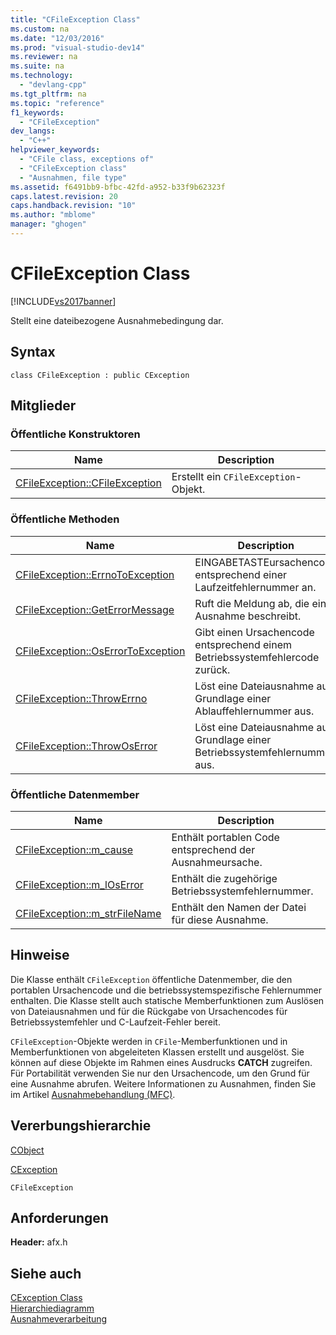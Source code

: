 ```yaml
---
title: "CFileException Class"
ms.custom: na
ms.date: "12/03/2016"
ms.prod: "visual-studio-dev14"
ms.reviewer: na
ms.suite: na
ms.technology: 
  - "devlang-cpp"
ms.tgt_pltfrm: na
ms.topic: "reference"
f1_keywords: 
  - "CFileException"
dev_langs: 
  - "C++"
helpviewer_keywords: 
  - "CFile class, exceptions of"
  - "CFileException class"
  - "Ausnahmen, file type"
ms.assetid: f6491bb9-bfbc-42fd-a952-b33f9b62323f
caps.latest.revision: 20
caps.handback.revision: "10"
ms.author: "mblome"
manager: "ghogen"
---
```

# CFileException Class
[!INCLUDE[vs2017banner](../../assembler/inline/includes/vs2017banner.md)]

Stellt eine dateibezogene Ausnahmebedingung dar.  
  
## Syntax  
  
```  
class CFileException : public CException  
```  
  
## Mitglieder  
  
### Öffentliche Konstruktoren  
  
|Name|Description|  
|----------|-----------------|  
|[CFileException::CFileException](../Topic/CFileException::CFileException.md)|Erstellt ein `CFileException`\-Objekt.|  
  
### Öffentliche Methoden  
  
|Name|Description|  
|----------|-----------------|  
|[CFileException::ErrnoToException](../Topic/CFileException::ErrnoToException.md)|EINGABETASTEursachencode entsprechend einer Laufzeitfehlernummer an.|  
|[CFileException::GetErrorMessage](../Topic/CFileException::GetErrorMessage.md)|Ruft die Meldung ab, die eine Ausnahme beschreibt.|  
|[CFileException::OsErrorToException](../Topic/CFileException::OsErrorToException.md)|Gibt einen Ursachencode entsprechend einem Betriebssystemfehlercode zurück.|  
|[CFileException::ThrowErrno](../Topic/CFileException::ThrowErrno.md)|Löst eine Dateiausnahme auf Grundlage einer Ablauffehlernummer aus.|  
|[CFileException::ThrowOsError](../Topic/CFileException::ThrowOsError.md)|Löst eine Dateiausnahme auf Grundlage einer Betriebssystemfehlernummer aus.|  
  
### Öffentliche Datenmember  
  
|Name|Description|  
|----------|-----------------|  
|[CFileException::m\_cause](../Topic/CFileException::m_cause.md)|Enthält portablen Code entsprechend der Ausnahmeursache.|  
|[CFileException::m\_lOsError](../Topic/CFileException::m_lOsError.md)|Enthält die zugehörige Betriebssystemfehlernummer.|  
|[CFileException::m\_strFileName](../Topic/CFileException::m_strFileName.md)|Enthält den Namen der Datei für diese Ausnahme.|  
  
## Hinweise  
 Die Klasse enthält `CFileException` öffentliche Datenmember, die den portablen Ursachencode und die betriebssystemspezifische Fehlernummer enthalten.  Die Klasse stellt auch statische Memberfunktionen zum Auslösen von Dateiausnahmen und für die Rückgabe von Ursachencodes für Betriebssystemfehler und C\-Laufzeit\-Fehler bereit.  
  
 `CFileException`\-Objekte werden in `CFile`\-Memberfunktionen und in Memberfunktionen von abgeleiteten Klassen erstellt und ausgelöst.  Sie können auf diese Objekte im Rahmen eines Ausdrucks **CATCH** zugreifen.  Für Portabilität verwenden Sie nur den Ursachencode, um den Grund für eine Ausnahme abrufen.  Weitere Informationen zu Ausnahmen, finden Sie im Artikel [Ausnahmebehandlung \(MFC\)](../../mfc/exception-handling-in-mfc.md).  
  
## Vererbungshierarchie  
 [CObject](../../mfc/reference/cobject-class.md)  
  
 [CException](../../mfc/reference/cexception-class.md)  
  
 `CFileException`  
  
## Anforderungen  
 **Header:**  afx.h  
  
## Siehe auch  
 [CException Class](../../mfc/reference/cexception-class.md)   
 [Hierarchiediagramm](../../mfc/hierarchy-chart.md)   
 [Ausnahmeverarbeitung](../../mfc/reference/exception-processing.md)